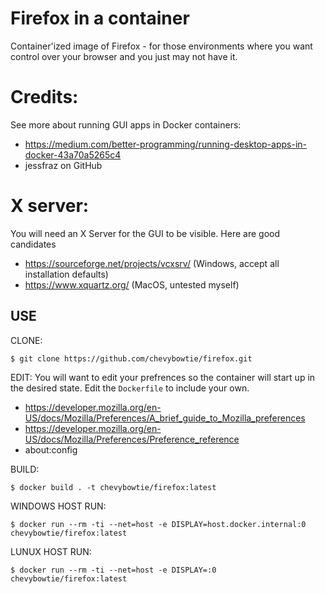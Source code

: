 # Firefox in a container
Container'ized image of Firefox - for those environments where you want control over your browser and you just may not have it. 

# Credits:
See more about running GUI apps in Docker containers: 
* https://medium.com/better-programming/running-desktop-apps-in-docker-43a70a5265c4
* jessfraz on GitHub

# X server: 
You will need an X Server for the GUI to be visible. Here are good candidates
* https://sourceforge.net/projects/vcxsrv/  (Windows, accept all installation defaults)
* https://www.xquartz.org/ (MacOS, untested myself)


## USE
CLONE:
```
$ git clone https://github.com/chevybowtie/firefox.git
```

EDIT:
You will want to edit your prefrences so the container will start up in the desired state. Edit the `Dockerfile` to include your own.
* https://developer.mozilla.org/en-US/docs/Mozilla/Preferences/A_brief_guide_to_Mozilla_preferences
* https://developer.mozilla.org/en-US/docs/Mozilla/Preferences/Preference_reference
* about:config

BUILD: 
```
$ docker build . -t chevybowtie/firefox:latest
```

WINDOWS HOST RUN: 
```
$ docker run --rm -ti --net=host -e DISPLAY=host.docker.internal:0 chevybowtie/firefox:latest
```

LUNUX HOST RUN: 
```
$ docker run --rm -ti --net=host -e DISPLAY=:0 chevybowtie/firefox:latest
```
